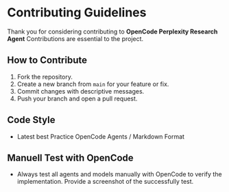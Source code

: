 # Contributing Guidelines

Thank you for considering contributing to **OpenCode Perplexity Research Agent** Contributions are essential to the project.

## How to Contribute

1. Fork the repository.
2. Create a new branch from `main` for your feature or fix.
3. Commit changes with descriptive messages.
4. Push your branch and open a pull request.

## Code Style

- Latest best Practice OpenCode Agents / Markdown Format

  
## Manuell Test with OpenCode 

- Always test all agents and models manually with OpenCode to verify the implementation. Provide a screenshot of the successfully test.
  
